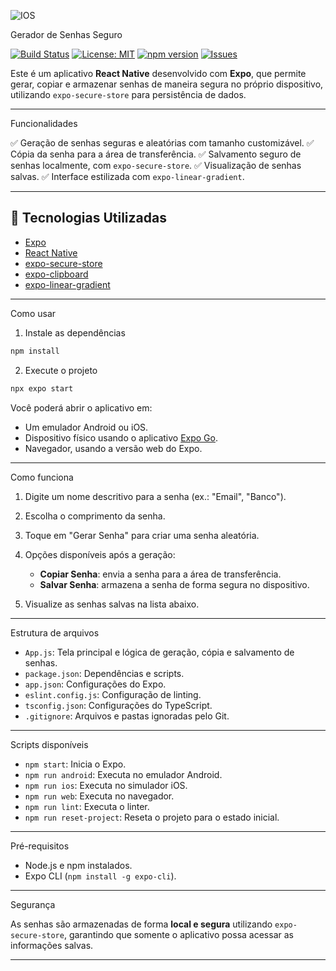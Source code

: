 ![IOS](![image](https://github.com/user-attachments/assets/bef7e1ed-2cec-4a0e-998c-10630ad82846))








Gerador de Senhas Seguro 

[![Build Status](https://github.com/anakferraro/16-04/actions/workflows/build.yml/badge.svg)](https://github.com/anakferraro/16-04/actions/workflows/build.yml)
[![License: MIT](https://img.shields.io/badge/License-MIT-yellow.svg)](https://opensource.org/licenses/MIT)
[![npm version](https://img.shields.io/npm/v/seu-pacote.svg)](https://www.npmjs.com/package/seu-pacote)
[![Issues](https://img.shields.io/github/issues/anakferraro/16-04.svg)](https://github.com/anakferraro/16-04/issues)

Este é um aplicativo **React Native** desenvolvido com **Expo**, que permite gerar, copiar e armazenar senhas de maneira segura no próprio dispositivo, utilizando `expo-secure-store` para persistência de dados.

---

 Funcionalidades

✅ Geração de senhas seguras e aleatórias com tamanho customizável.
✅ Cópia da senha para a área de transferência.
✅ Salvamento seguro de senhas localmente, com `expo-secure-store`.
✅ Visualização de senhas salvas.
✅ Interface estilizada com `expo-linear-gradient`.

---

## 📱 Tecnologias Utilizadas

* [Expo](https://expo.dev/)
* [React Native](https://reactnative.dev/)
* [expo-secure-store](https://docs.expo.dev/versions/latest/sdk/securestore/)
* [expo-clipboard](https://docs.expo.dev/versions/latest/sdk/clipboard/)
* [expo-linear-gradient](https://docs.expo.dev/versions/latest/sdk/linear-gradient/)

---

 Como usar

1. Instale as dependências

```bash
npm install
```

2. Execute o projeto

```bash
npx expo start
```

Você poderá abrir o aplicativo em:

* Um emulador Android ou iOS.
* Dispositivo físico usando o aplicativo [Expo Go](https://expo.dev/go).
* Navegador, usando a versão web do Expo.

---

 Como funciona

1. Digite um nome descritivo para a senha (ex.: "Email", "Banco").
2. Escolha o comprimento da senha.
3. Toque em "Gerar Senha" para criar uma senha aleatória.
4. Opções disponíveis após a geração:

   * **Copiar Senha**: envia a senha para a área de transferência.
   * **Salvar Senha**: armazena a senha de forma segura no dispositivo.
5. Visualize as senhas salvas na lista abaixo.

---

 Estrutura de arquivos

* `App.js`: Tela principal e lógica de geração, cópia e salvamento de senhas.
* `package.json`: Dependências e scripts.
* `app.json`: Configurações do Expo.
* `eslint.config.js`: Configuração de linting.
* `tsconfig.json`: Configurações do TypeScript.
* `.gitignore`: Arquivos e pastas ignoradas pelo Git.

---

 Scripts disponíveis

* `npm start`: Inicia o Expo.
* `npm run android`: Executa no emulador Android.
* `npm run ios`: Executa no simulador iOS.
* `npm run web`: Executa no navegador.
* `npm run lint`: Executa o linter.
* `npm run reset-project`: Reseta o projeto para o estado inicial.

---

 Pré-requisitos

* Node.js e npm instalados.
* Expo CLI (`npm install -g expo-cli`).

---

Segurança

As senhas são armazenadas de forma **local e segura** utilizando `expo-secure-store`, garantindo que somente o aplicativo possa acessar as informações salvas.

---

